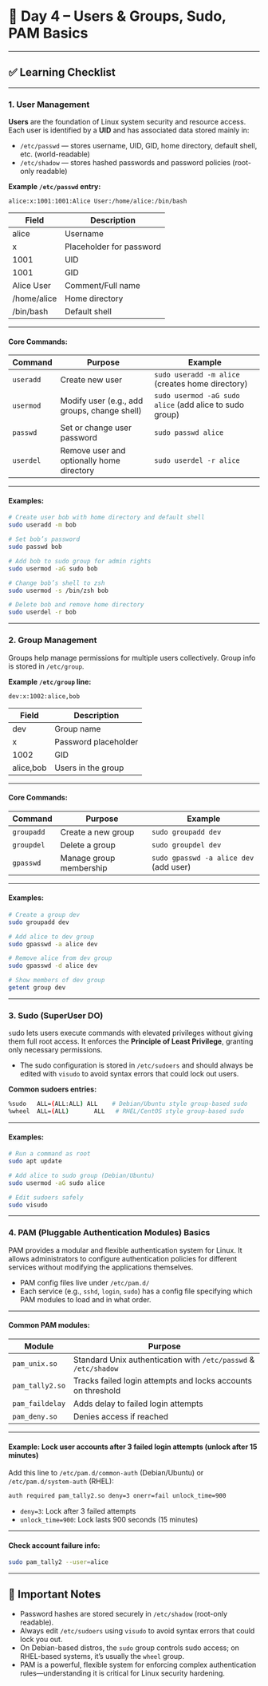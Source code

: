 

# 📅 Day 4 – Users & Groups, Sudo, PAM Basics

---

## ✅ Learning Checklist

---

### 1. User Management

**Users** are the foundation of Linux system security and resource access. Each user is identified by a **UID** and has associated data stored mainly in:

* `/etc/passwd` — stores username, UID, GID, home directory, default shell, etc. (world-readable)
* `/etc/shadow` — stores hashed passwords and password policies (root-only readable)

**Example `/etc/passwd` entry:**

```
alice:x:1001:1001:Alice User:/home/alice:/bin/bash
```

| Field       | Description              |
| ----------- | ------------------------ |
| alice       | Username                 |
| x           | Placeholder for password |
| 1001        | UID                      |
| 1001        | GID                      |
| Alice User  | Comment/Full name        |
| /home/alice | Home directory           |
| /bin/bash   | Default shell            |

---

#### Core Commands:

| Command   | Purpose                                      | Example                                                 |
| --------- | -------------------------------------------- | ------------------------------------------------------- |
| `useradd` | Create new user                              | `sudo useradd -m alice` (creates home directory)        |
| `usermod` | Modify user (e.g., add groups, change shell) | `sudo usermod -aG sudo alice` (add alice to sudo group) |
| `passwd`  | Set or change user password                  | `sudo passwd alice`                                     |
| `userdel` | Remove user and optionally home directory    | `sudo userdel -r alice`                                 |

---

#### Examples:

```bash
# Create user bob with home directory and default shell
sudo useradd -m bob

# Set bob’s password
sudo passwd bob

# Add bob to sudo group for admin rights
sudo usermod -aG sudo bob

# Change bob’s shell to zsh
sudo usermod -s /bin/zsh bob

# Delete bob and remove home directory
sudo userdel -r bob
```

---

### 2. Group Management

Groups help manage permissions for multiple users collectively. Group info is stored in `/etc/group`.

**Example `/etc/group` line:**

```
dev:x:1002:alice,bob
```

| Field     | Description          |
| --------- | -------------------- |
| dev       | Group name           |
| x         | Password placeholder |
| 1002      | GID                  |
| alice,bob | Users in the group   |

---

#### Core Commands:

| Command    | Purpose                 | Example                                |
| ---------- | ----------------------- | -------------------------------------- |
| `groupadd` | Create a new group      | `sudo groupadd dev`                    |
| `groupdel` | Delete a group          | `sudo groupdel dev`                    |
| `gpasswd`  | Manage group membership | `sudo gpasswd -a alice dev` (add user) |

---

#### Examples:

```bash
# Create a group dev
sudo groupadd dev

# Add alice to dev group
sudo gpasswd -a alice dev

# Remove alice from dev group
sudo gpasswd -d alice dev

# Show members of dev group
getent group dev
```

---

### 3. Sudo (SuperUser DO)

`s`udo lets users execute commands with elevated privileges without giving them full root access. It enforces the **Principle of Least Privilege**, granting only necessary permissions.

* The sudo configuration is stored in `/etc/sudoers` and should always be edited with `visudo` to avoid syntax errors that could lock out users.

**Common sudoers entries:**

```bash
%sudo   ALL=(ALL:ALL) ALL    # Debian/Ubuntu style group-based sudo
%wheel  ALL=(ALL)       ALL   # RHEL/CentOS style group-based sudo
```

---

#### Examples:

```bash
# Run a command as root
sudo apt update

# Add alice to sudo group (Debian/Ubuntu)
sudo usermod -aG sudo alice

# Edit sudoers safely
sudo visudo
```

---

### 4. PAM (Pluggable Authentication Modules) Basics

PAM provides a modular and flexible authentication system for Linux. It allows administrators to configure authentication policies for different services without modifying the applications themselves.

* PAM config files live under `/etc/pam.d/`
* Each service (e.g., `sshd`, `login`, `sudo`) has a config file specifying which PAM modules to load and in what order.

---

#### Common PAM modules:

| Module          | Purpose                                                         |
| --------------- | --------------------------------------------------------------- |
| `pam_unix.so`   | Standard Unix authentication with `/etc/passwd` & `/etc/shadow` |
| `pam_tally2.so` | Tracks failed login attempts and locks accounts on threshold    |
| `pam_faildelay` | Adds delay to failed login attempts                             |
| `pam_deny.so`   | Denies access if reached                                        |

---

#### Example: Lock user accounts after 3 failed login attempts (unlock after 15 minutes)

Add this line to `/etc/pam.d/common-auth` (Debian/Ubuntu) or `/etc/pam.d/system-auth` (RHEL):

```bash
auth required pam_tally2.so deny=3 onerr=fail unlock_time=900
```

* `deny=3`: Lock after 3 failed attempts
* `unlock_time=900`: Lock lasts 900 seconds (15 minutes)

---

#### Check account failure info:

```bash
sudo pam_tally2 --user=alice
```

---

## 📝 Important Notes

* Password hashes are stored securely in `/etc/shadow` (root-only readable).
* Always edit `/etc/sudoers` using `visudo` to avoid syntax errors that could lock you out.
* On Debian-based distros, the `sudo` group controls sudo access; on RHEL-based systems, it’s usually the `wheel` group.
* PAM is a powerful, flexible system for enforcing complex authentication rules—understanding it is critical for Linux security hardening.

